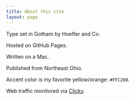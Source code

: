 ```yaml
---
title: About this site
layout: page
---
```


Type set in Gotham by Hoefler and Co.

Hosted on GitHub Pages. 

Written on a Mac. 

Published from Northeast Ohio. 

Accent color is my favorite yellow/orange: `#FFC200`.

Web traffic monitored via [Clicky](https://clicky.com). 
